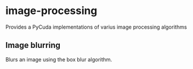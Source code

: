 # image-processing

Provides a PyCuda implementations of varius image processing algorithms

## Image blurring
Blurs an image using the box blur algorithm.